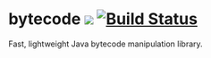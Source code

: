 # bytecode ![](https://img.shields.io/github/license/mashape/apistatus.svg) [![Build Status](https://travis-ci.org/iancaffey/bytecode.svg?branch=master)](https://travis-ci.org/iancaffey/bytecode)
Fast, lightweight Java bytecode manipulation library.
